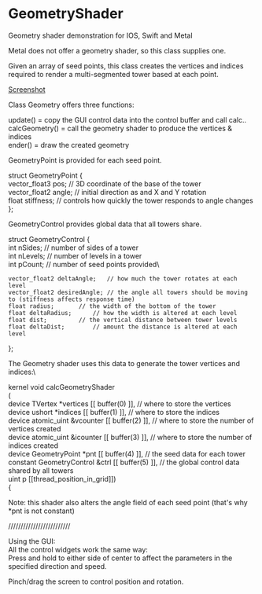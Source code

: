 # GeometryShader
Geometry shader demonstration for IOS, Swift and Metal

Metal does not offer a geometry shader, so this class supplies one.

Given an array of seed points, this class creates the vertices and indices required to render a
multi-segmented tower based at each point.

[Screenshot](screenshot.png)

Class Geometry offers three functions:

update() = copy the GUI control data into the control buffer and call calc..\
calcGeometry() = call the geometry shader to produce the vertices & indices\
ender() = draw the created geometry

GeometryPoint is provided for each seed point. 

struct GeometryPoint {\
    vector_float3 pos;	 // 3D coordinate of the base of the tower\
    vector_float2 angle; // initial direction as and X and Y rotation\
    float stiffness;     // controls how quickly the tower responds to angle changes\
};

GeometryControl provides global data that all towers share.

struct GeometryControl {\
    int nSides;			// number of sides of a tower\
    int nLevels;		// number of levels in a tower\
    int pCount;			// number of seed points provided\
    
    vector_float2 deltaAngle;	// how much the tower rotates at each level
    vector_float2 desiredAngle; // the angle all towers should be moving to (stiffness affects response time)
    float radius;		// the width of the bottom of the tower
    float deltaRadius;		// how the width is altered at each level
    float dist;			// the vertical distance between tower levels
    float deltaDist;		// amount the distance is altered at each level
};

The Geometry shader uses this data to generate the tower vertices and indices:\

kernel void calcGeometryShader\
(\
 device TVertex *vertices       [[ buffer(0) ]], // where to store the vertices\
 device ushort *indices         [[ buffer(1) ]], // where to store the indices\
 device atomic_uint &vcounter   [[ buffer(2) ]], // where to store the number of vertices created\
 device atomic_uint &icounter   [[ buffer(3) ]], // where to store the number of indices created\
 device GeometryPoint *pnt      [[ buffer(4) ]], // the seed data for each tower\
 constant GeometryControl &ctrl [[ buffer(5) ]], // the global control data shared by all towers\
 uint p [[thread_position_in_grid]])\
{

Note: this shader also alters the angle field of each seed point (that's why *pnt is not constant)
 
/////////////////////////

Using the GUI:\
All the control widgets work the same way:\
Press and hold to either side of center to affect the parameters in the specified direction and speed.

Pinch/drag the screen to control position and rotation.



